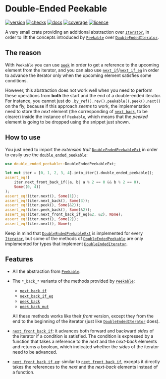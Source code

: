 # Double-Ended Peekable

[![version](https://img.shields.io/crates/v/double-ended-peekable)](https://crates.io/crates/double-ended-peekable)
[![checks](https://img.shields.io/github/checks-status/dodomorandi/double-ended-peekable/main)](https://github.com/dodomorandi/double-ended-peekable/actions/workflows/ci.yml)
[![docs](https://img.shields.io/docsrs/double-ended-peekable)](https://docs.rs/double-ended-peekable/latest/double_ended_peekable/)
[![coverage](https://img.shields.io/codecov/c/github/dodomorandi/double-ended-peekable?token=BILZP8RWAU)](https://codecov.io/gh/dodomorandi/double-ended-peekable)
[![licence](https://img.shields.io/crates/l/double-ended-peekable)](https://crates.io/crates/double-ended-peekable)

A very small crate providing an additional abstraction over [`Iterator`], in
order to lift the concepts introduced by [`Peekable`] over
[`DoubleEndedIterator`].

## The reason

With `Peekable` you can use [`peek`] in order to get a reference to the upcoming
element from the iterator, and you can also use [`next_if`]/[`next_if_eq`] in
order to advance the iterator only when the upcoming element satisfies some
conditions.

However, this abstraction does not work well when you need to perform these
operations from **both** the start and the end of a double-ended iterator. For
instance, you cannot just do `.by_ref().rev().peekable().peek().next()` on the
fly, because if this approach _seems_ to work, the implementation need to store
the _next_ element (the corresponding of [`next_back`], to be clearer) inside
the instance of `Peekable`, which means that the _peeked_ element is going to be
dropped using the snippet just shown.

## How to use

You just need to import the _extension trait_ [`DoubleEndedPeekableExt`] in
order to easily use the [`double_ended_peekable`]:

```rust
use double_ended_peekable::DoubleEndedPeekableExt;
                                                                    
let mut iter = [0, 1, 2, 3, 4].into_iter().double_ended_peekable();
assert_eq!(
    iter.next_front_back_if(|a, b| a % 2 == 0 && b % 2 == 0),
    Some((0, 4))
);
assert_eq!(iter.next(), Some(1));
assert_eq!(iter.next_back(), Some(3));
assert_eq!(iter.peek(), Some(&2));
assert_eq!(iter.peek_back(), Some(&2));
assert_eq!(iter.next_front_back_if_eq(&2, &2), None);
assert_eq!(iter.next(), Some(2));
assert_eq!(iter.next(), None);
```

Keep in mind that [`DoubleEndedPeekableExt`] is implemented for every
[`Iterator`], but some of the methods of [`DoubleEndedPeekable`] are only
implemented for types that implement [`DoubleEndedIterator`].

## Features

- All the abstraction from [`Peekable`].
- The `*_back_*` variants of the methods provided by [`Peekable`]:

  - [`next_back_if`]
  - [`next_back_if_eq`]
  - [`peek_back`]
  - [`peek_back_mut`]

  All these methods works like their _front_ version, except they from the end
  to the beginning of the iterator (just like [`DoubleEndedIterator`] does).
- [`next_front_back_if`]: it advances both forward and backward _sides_ of the
  iterator if a condition is satisfied. The condition is expressed by a function
  that takes a reference to the _next_ and the _next-back_ elements and returns
  a boolean, which indicated whether the _sides_ of the iterator need to be
  advanced.
- [`next_front_back_if_eq`]: similar to [`next_front_back_if`], excepts it
  directly takes the references to the _next_ and the _next-back_ elements
  instead of a function.

[`Iterator`]: https://doc.rust-lang.org/std/iter/trait.Iterator.html
[`Peekable`]: https://doc.rust-lang.org/std/iter/struct.Peekable.html
[`DoubleEndedIterator`]: https://doc.rust-lang.org/std/iter/trait.DoubleEndedIterator.html
[`peek`]: https://doc.rust-lang.org/std/iter/struct.Peekable.html#method.peek
[`next_if`]: https://doc.rust-lang.org/std/iter/struct.Peekable.html#method.next_if
[`next_if_eq`]: https://doc.rust-lang.org/std/iter/struct.Peekable.html#method.next_if_eq
[`next_back`]: https://doc.rust-lang.org/std/iter/trait.DoubleEndedIterator.html#tymethod.next_back
[`DoubleEndedPeekableExt`]: https://docs.rs/double-ended-peekable/latest/double_ended_peekable/trait.DoubleEndedPeekableExt.html
[`double_ended_peekable`]: https://docs.rs/double-ended-peekable/latest/double_ended_peekable/trait.DoubleEndedPeekableExt.html#tymethod.double_ended_peekable
[`DoubleEndedPeekable`]: https://docs.rs/double-ended-peekable/latest/double_ended_peekable/struct.DoubleEndedPeekable.html
[`next_back_if`]: https://docs.rs/double-ended-peekable/latest/double_ended_peekable/struct.DoubleEndedPeekable.html#method.next_back_if
[`next_back_if_eq`]: https://docs.rs/double-ended-peekable/latest/double_ended_peekable/struct.DoubleEndedPeekable.html#method.next_back_if_eq
[`peek_back`]: https://docs.rs/double-ended-peekable/latest/double_ended_peekable/struct.DoubleEndedPeekable.html#method.peek_back
[`peek_back_mut`]: https://docs.rs/double-ended-peekable/latest/double_ended_peekable/struct.DoubleEndedPeekable.html#method.peek_back_mut
[`next_front_back_if`]: https://docs.rs/double-ended-peekable/latest/double_ended_peekable/struct.DoubleEndedPeekable.html#method.next_front_back_if
[`next_front_back_if_eq`]: https://docs.rs/double-ended-peekable/latest/double_ended_peekable/struct.DoubleEndedPeekable.html#method.next_front_back_if_eq
